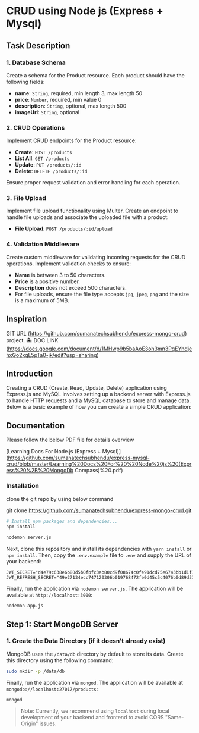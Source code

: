 # CRUD using Node js (Express + Mysql) 

## Task Description

### 1. Database Schema

Create a schema for the Product resource. Each product should have the following fields:

- **name**: `String`, required, min length 3, max length 50
- **price**: `Number`, required, min value 0
- **description**: `String`, optional, max length 500
- **imageUrl**: `String`, optional

### 2. CRUD Operations

Implement CRUD endpoints for the Product resource:

- **Create**: `POST /products`
- **List All**: `GET /products`
- **Update**: `PUT /products/:id`
- **Delete**: `DELETE /products/:id`

Ensure proper request validation and error handling for each operation.

### 3. File Upload

Implement file upload functionality using Multer. Create an endpoint to handle file uploads and associate the uploaded file with a product:

- **File Upload**: `POST /products/:id/upload`

### 4. Validation Middleware

Create custom middleware for validating incoming requests for the CRUD operations. Implement validation checks to ensure:

- **Name** is between 3 to 50 characters.
- **Price** is a positive number.
- **Description** does not exceed 500 characters.
- For file uploads, ensure the file type accepts `jpg`, `jpeg`, `png` and the size is a maximum of 5MB.

## Inspiration

GIT URL (https://github.com/sumanatechsubhendu/express-mongo-crud) project. 🏝️
DOC LINK (https://docs.google.com/document/d/1MHwp9b5baAoE3oh3mn3PqEYhdjehxGo2xqL5pTa0-jk/edit?usp=sharing)

## Introduction

Creating a CRUD (Create, Read, Update, Delete) application using Express.js and MySQL involves setting up a backend server with Express.js to handle HTTP requests and a MySQL database to store and manage data. Below is a basic example of how you can create a simple CRUD application:

## Documentation
Please follow the below PDF file for details overview

[Learning Docs For Node.js (Express + Mysql)](https://github.com/sumanatechsubhendu/express-mysql-crud/blob/master/Learning%20Docs%20For%20%20Node%20js%20(Express%20%2B%20MongoDb Compass)%20.pdf)


### Installation
clone the git repo by using below command

git clone https://github.com/sumanatechsubhendu/express-mongo-crud.git

```bash
# Install npm packages and dependencies...
npm install

nodemon server.js
```

Next, clone this repository and install its dependencies with `yarn install` or `npm install`. Then, copy the `.env.example` file to `.env` and supply the URL of your backend:

```
JWT_SECRET="d4e79c638e6b80d5b0fbfc3ab80cd9f08674c0fe91dcd75e6743bb1d1f1461ddb5c4f8db96471cb5251276087ec7faf07760c8d159ed3af7a0bb688df8b39701"
JWT_REFRESH_SECRET="49e27134ecc747120306b019768472fe0d45c5c4076b0d89d37f6a6d059d2bb5a8b1e24042d34039d3986ce45c04b1ca5e83adf017b2a690545d7c1c0b3288f3"
```

Finally, run the application via `nodemon server.js`. The application will be available at `http://localhost:3000`:

```
nodemon app.js
```

## Step 1: Start MongoDB Server

### 1. Create the Data Directory (if it doesn’t already exist)

MongoDB uses the `/data/db` directory by default to store its data. Create this directory using the following command:

```bash
sudo mkdir -p /data/db
```

Finally, run the application via `mongod`. The application will be available at `mongodb://localhost:27017/products`:

```
mongod
```

> Note: Currently, we recommend using `localhost` during local development of your backend and frontend to avoid CORS "Same-Origin" issues.

